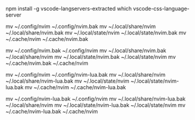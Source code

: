 npm install -g vscode-langservers-extracted
which vscode-css-language-server

mv ~/.config/nvim ~/.config/nvim.bak
mv ~/.local/share/nvim ~/.local/share/nvim.bak
mv ~/.local/state/nvim ~/.local/state/nvim.bak
mv ~/.cache/nvim ~/.cache/nvim.bak

mv ~/.config/nvim.bak ~/.config/nvim
mv ~/.local/share/nvim.bak ~/.local/share/nvim
mv ~/.local/state/nvim.bak ~/.local/state/nvim
mv ~/.cache/nvim.bak ~/.cache/nvim


mv ~/.config/nvim ~/.config/nvim-lua.bak
mv ~/.local/share/nvim ~/.local/share/nvim-lua.bak
mv ~/.local/state/nvim ~/.local/state/nvim-lua.bak
mv ~/.cache/nvim ~/.cache/nvim-lua.bak

mv ~/.config/nvim-lua.bak ~/.config/nvim
mv ~/.local/share/nvim-lua.bak ~/.local/share/nvim
mv ~/.local/state/nvim-lua.bak ~/.local/state/nvim
mv ~/.cache/nvim-lua.bak ~/.cache/nvim
